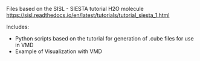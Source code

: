 Files based on the SISL - SIESTA tutorial H2O molecule
https://sisl.readthedocs.io/en/latest/tutorials/tutorial_siesta_1.html

Includes:
- Python scripts based on the tutorial for generation of .cube files for use in VMD
- Example of Visualization with VMD
